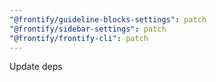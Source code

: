 ```yaml
---
"@frontify/guideline-blocks-settings": patch
"@frontify/sidebar-settings": patch
"@frontify/frontify-cli": patch
---
```


Update deps
